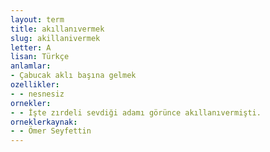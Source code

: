 ```yaml
---
layout: term
title: akıllanıvermek
slug: akillanivermek
letter: A
lisan: Türkçe
anlamlar:
- Çabucak aklı başına gelmek
ozellikler:
- - nesnesiz
ornekler:
- - İşte zırdeli sevdiği adamı görünce akıllanıvermişti.
orneklerkaynak:
- - Ömer Seyfettin
---
```

